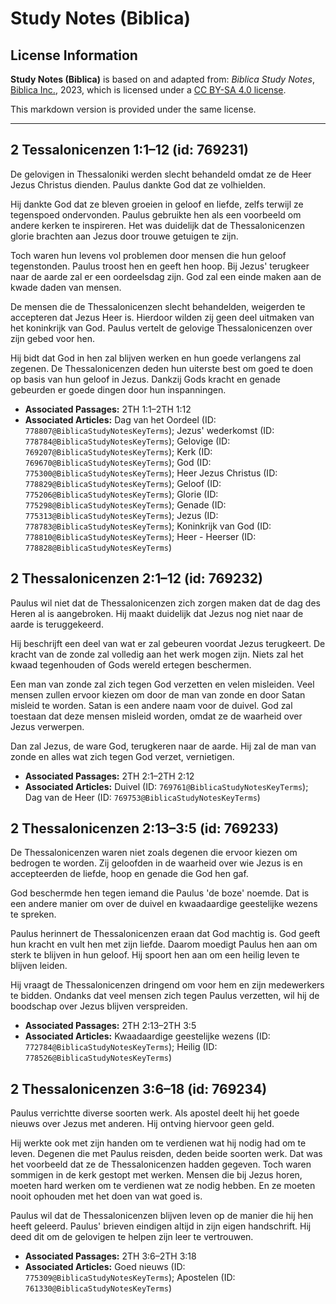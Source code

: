 # Study Notes (Biblica)

## License Information

**Study Notes (Biblica)** is based on and adapted from: _Biblica Study Notes_, [Biblica Inc.](https://www.biblica.com/), 2023, which is licensed under a [CC BY-SA 4.0 license](https://creativecommons.org/licenses/by-sa/4.0/legalcode.en).

This markdown version is provided under the same license.



--------------------------------

## 2 Tessalonicenzen 1:1–12 (id: 769231)

De gelovigen in Thessaloniki werden slecht behandeld omdat ze de Heer Jezus Christus dienden. Paulus dankte God dat ze volhielden.

Hij dankte God dat ze bleven groeien in geloof en liefde, zelfs terwijl ze tegenspoed ondervonden. Paulus gebruikte hen als een voorbeeld om andere kerken te inspireren. Het was duidelijk dat de Thessalonicenzen glorie brachten aan Jezus door trouwe getuigen te zijn.

Toch waren hun levens vol problemen door mensen die hun geloof tegenstonden. Paulus troost hen en geeft hen hoop. Bij Jezus' terugkeer naar de aarde zal er een oordeelsdag zijn. God zal een einde maken aan de kwade daden van mensen.

De mensen die de Thessalonicenzen slecht behandelden, weigerden te accepteren dat Jezus Heer is. Hierdoor wilden zij geen deel uitmaken van het koninkrijk van God. Paulus vertelt de gelovige Thessalonicenzen over zijn gebed voor hen.

Hij bidt dat God in hen zal blijven werken en hun goede verlangens zal zegenen. De Thessalonicenzen deden hun uiterste best om goed te doen op basis van hun geloof in Jezus. Dankzij Gods kracht en genade gebeurden er goede dingen door hun inspanningen.

* **Associated Passages:** 2TH 1:1–2TH 1:12
* **Associated Articles:** Dag van het Oordeel (ID: `778807@BiblicaStudyNotesKeyTerms`); Jezus' wederkomst (ID: `778784@BiblicaStudyNotesKeyTerms`); Gelovige (ID: `769207@BiblicaStudyNotesKeyTerms`); Kerk (ID: `769670@BiblicaStudyNotesKeyTerms`); God (ID: `775300@BiblicaStudyNotesKeyTerms`); Heer Jezus Christus (ID: `778829@BiblicaStudyNotesKeyTerms`); Geloof (ID: `775206@BiblicaStudyNotesKeyTerms`); Glorie (ID: `775298@BiblicaStudyNotesKeyTerms`); Genade (ID: `775313@BiblicaStudyNotesKeyTerms`); Jezus (ID: `778783@BiblicaStudyNotesKeyTerms`); Koninkrijk van God (ID: `778810@BiblicaStudyNotesKeyTerms`); Heer - Heerser (ID: `778828@BiblicaStudyNotesKeyTerms`)

## 2 Thessalonicenzen 2:1–12 (id: 769232)

Paulus wil niet dat de Thessalonicenzen zich zorgen maken dat de dag des Heren al is aangebroken. Hij maakt duidelijk dat Jezus nog niet naar de aarde is teruggekeerd.

Hij beschrijft een deel van wat er zal gebeuren voordat Jezus terugkeert. De kracht van de zonde zal volledig aan het werk mogen zijn. Niets zal het kwaad tegenhouden of Gods wereld ertegen beschermen.

Een man van zonde zal zich tegen God verzetten en velen misleiden. Veel mensen zullen ervoor kiezen om door de man van zonde en door Satan misleid te worden. Satan is een andere naam voor de duivel. God zal toestaan dat deze mensen misleid worden, omdat ze de waarheid over Jezus verwerpen.

Dan zal Jezus, de ware God, terugkeren naar de aarde. Hij zal de man van zonde en alles wat zich tegen God verzet, vernietigen.

* **Associated Passages:** 2TH 2:1–2TH 2:12
* **Associated Articles:** Duivel (ID: `769761@BiblicaStudyNotesKeyTerms`); Dag van de Heer (ID: `769753@BiblicaStudyNotesKeyTerms`)

## 2 Thessalonicenzen 2:13–3:5 (id: 769233)

De Thessalonicenzen waren niet zoals degenen die ervoor kiezen om bedrogen te worden. Zij geloofden in de waarheid over wie Jezus is en accepteerden de liefde, hoop en genade die God hen gaf.

God beschermde hen tegen iemand die Paulus 'de boze' noemde. Dat is een andere manier om over de duivel en kwaadaardige geestelijke wezens te spreken.

Paulus herinnert de Thessalonicenzen eraan dat God machtig is. God geeft hun kracht en vult hen met zijn liefde. Daarom moedigt Paulus hen aan om sterk te blijven in hun geloof. Hij spoort hen aan om een heilig leven te blijven leiden.

Hij vraagt de Thessalonicenzen dringend om voor hem en zijn medewerkers te bidden. Ondanks dat veel mensen zich tegen Paulus verzetten, wil hij de boodschap over Jezus blijven verspreiden.

* **Associated Passages:** 2TH 2:13–2TH 3:5
* **Associated Articles:** Kwaadaardige geestelijke wezens (ID: `772784@BiblicaStudyNotesKeyTerms`); Heilig (ID: `778526@BiblicaStudyNotesKeyTerms`)

## 2 Thessalonicenzen 3:6–18 (id: 769234)

Paulus verrichtte diverse soorten werk. Als apostel deelt hij het goede nieuws over Jezus met anderen. Hij ontving hiervoor geen geld.

Hij werkte ook met zijn handen om te verdienen wat hij nodig had om te leven. Degenen die met Paulus reisden, deden beide soorten werk. Dat was het voorbeeld dat ze de Thessalonicenzen hadden gegeven. Toch waren sommigen in de kerk gestopt met werken. Mensen die bij Jezus horen, moeten hard werken om te verdienen wat ze nodig hebben. En ze moeten nooit ophouden met het doen van wat goed is.

Paulus wil dat de Thessalonicenzen blijven leven op de manier die hij hen heeft geleerd. Paulus' brieven eindigen altijd in zijn eigen handschrift. Hij deed dit om de gelovigen te helpen zijn leer te vertrouwen.

* **Associated Passages:** 2TH 3:6–2TH 3:18
* **Associated Articles:** Goed nieuws (ID: `775309@BiblicaStudyNotesKeyTerms`); Apostelen (ID: `761330@BiblicaStudyNotesKeyTerms`)

